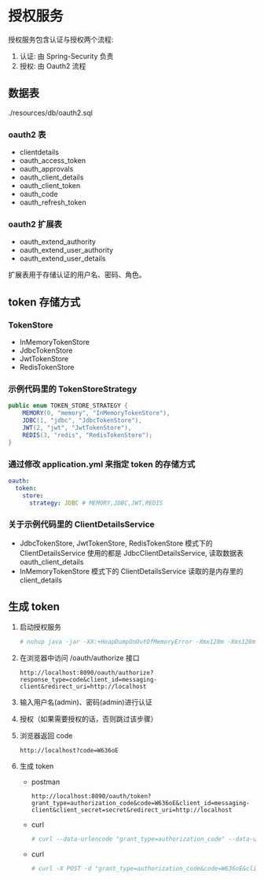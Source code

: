 # 授权服务

授权服务包含认证与授权两个流程:

1. 认证: 由 Spring-Security 负责
2. 授权: 由 Oauth2 流程

## 数据表

./resources/db/oauth2.sql

### oauth2 表

- clientdetails
- oauth_access_token
- oauth_approvals
- oauth_client_details
- oauth_client_token
- oauth_code
- oauth_refresh_token

### oauth2 扩展表

- oauth_extend_authority
- oauth_extend_user_authority
- oauth_extend_user_details

扩展表用于存储认证的用户名、密码、角色。

## token 存储方式

### TokenStore

- InMemoryTokenStore
- JdbcTokenStore
- JwtTokenStore
- RedisTokenStore


### 示例代码里的 TokenStoreStrategy

```java
public enum TOKEN_STORE_STRATEGY {
    MEMORY(0, "memory", "InMemoryTokenStore"),
    JDBC(1, "jdbc", "JdbcTokenStore"),
    JWT(2, "jwt", "JwtTokenStore"),
    REDIS(3, "redis", "RedisTokenStore");
}
```

### 通过修改 application.yml 来指定 token 的存储方式

```yml
oauth:
  token:
    store:
      strategy: JDBC # MEMORY,JDBC,JWT,REDIS
```

### 关于示例代码里的 ClientDetailsService

- JdbcTokenStore, JwtTokenStore, RedisTokenStore 模式下的 ClientDetailsService 使用的都是 JdbcClientDetailsService, 读取数据表 oauth_client_details
- InMemoryTokenStore 模式下的 ClientDetailsService 读取的是内存里的 client_details

## 生成 token

1. 启动授权服务
   ```bash
   # nohup java -jar -XX:+HeapDumpOnOutOfMemoryError -Xmx128m -Xms128m ./spring-security-oauth2-auth-server-0.0.1.jar > /dev/null &
   ```

2. 在浏览器中访问 /oauth/authorize 接口
   ```
   http://localhost:8090/oauth/authorize?response_type=code&client_id=messaging-client&redirect_uri=http://localhost
   ```
   
3. 输入用户名(admin)、密码(admin)进行认证

4. 授权（如果需要授权的话，否则跳过该步骤）

5. 浏览器返回 code
   ```
   http://localhost?code=W636oE
   ```
   
6. 生成 token

   - postman
      ```
      http://localhost:8090/oauth/token?grant_type=authorization_code&code=W636oE&client_id=messaging-client&client_secret=secret&redirect_uri=http://localhost
      ```

   - curl
      ```bash
      # curl --data-urlencode "grant_type=authorization_code" --data-urlencode "code=W636oE" --data-urlencode "client_id=messaging-client" --data-urlencode "client_secret=secret" --data-urlencode "redirect_uri=http://localhost" -X POST http://localhost:8090/oauth/token
      ```

   - curl
      ```bash
      # curl -X POST -d "grant_type=authorization_code&code=W636oE&client_id=messging-client&client_secret=secret&redirect_uri=http://localhost" http://localhost:8090/oauth/token
      ```
